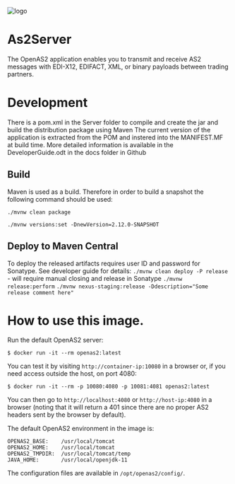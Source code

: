 ![logo](https://raw.githubusercontent.com/igwtech/OpenAs2App/master/docs/as2_logo.png)

# As2Server
The OpenAS2 application enables you to transmit and receive AS2 messages with EDI-X12, EDIFACT, XML, or binary payloads between trading partners.


# Development
There is a pom.xml in the Server folder to compile and create the jar and build the distribution package using Maven
The current version of the application is extracted from the POM and instered into the MANIFEST.MF at build time.
More detailed information is available in the DeveloperGuide.odt in the docs folder in Github

## Build

Maven is used as a build. Therefore in order to build a snapshot the following command should be used:

`./mvnw clean package`


`./mvnw versions:set -DnewVersion=2.12.0-SNAPSHOT`

## Deploy to Maven Central
To deploy the released artifacts requires user ID and password for Sonatype. See developer guide for details:
`./mvnw clean deploy -P release` - will require manual closing and release in Sonatype
`./mvnw release:perform`
`./mvnw nexus-staging:release -Ddescription="Some release comment here"`

# How to use this image.

Run the default OpenAS2 server:

```console
$ docker run -it --rm openas2:latest 
```

You can test it by visiting `http://container-ip:10080` in a browser or, if you need access outside the host, on port 4080:

```console
$ docker run -it --rm -p 10080:4080 -p 10081:4081 openas2:latest
```

You can then go to `http://localhost:4080` or `http://host-ip:4080` in a browser (noting that it will return a 401 since there are no proper AS2 headers sent by the browser by default).

The default OpenAS2 environment in the image is:

	OPENAS2_BASE:    /usr/local/tomcat
	OPENAS2_HOME:    /usr/local/tomcat
	OPENAS2_TMPDIR:  /usr/local/tomcat/temp
	JAVA_HOME:       /usr/local/openjdk-11

The configuration files are available in `/opt/openas2/config/`. 
